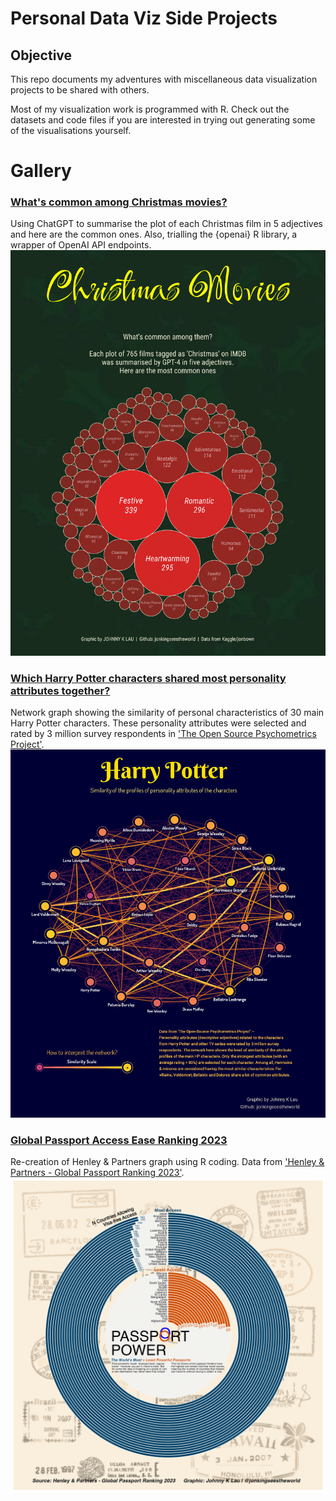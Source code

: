 # Personal Data Viz Side Projects

## Objective
This repo documents my adventures with miscellaneous data visualization projects to be shared with others.

Most of my visualization work is programmed with R. Check out the datasets and code files if you are interested in trying out generating some of the visualisations yourself. 


# Gallery

### [What's common among Christmas movies?](./ChristmasMovies)
Using ChatGPT to summarise the plot of each Christmas film in 5 adjectives and here are the common ones. Also, trialling the {openai} R library, a wrapper of OpenAI API endpoints.
![plot](./ChristmasMovies/XmasFilms_gpt4_5adjectives_2.png)

### [Which Harry Potter characters shared most personality attributes together?](./HarryPotter_traits)
Network graph showing the similarity of personal characteristics of 30 main Harry Potter characters. These personality attributes were selected and rated by 3 million survey respondents in ['The Open Source Psychometrics Project'](https://openpsychometrics.org/tests/characters/data/).
![plot](./HarryPotter_traits/HP_trait_similarity_network.png)

### [Global Passport Access Ease Ranking 2023](./AccessEaseRanking)
Re-creation of Henley & Partners graph using R coding. Data from ['Henley & Partners - Global Passport Ranking 2023'](https://www.henleyglobal.com/passport-index/ranking).
![plot](./AccessEaseRanking//PassportAccessRank2023_plot.png)
